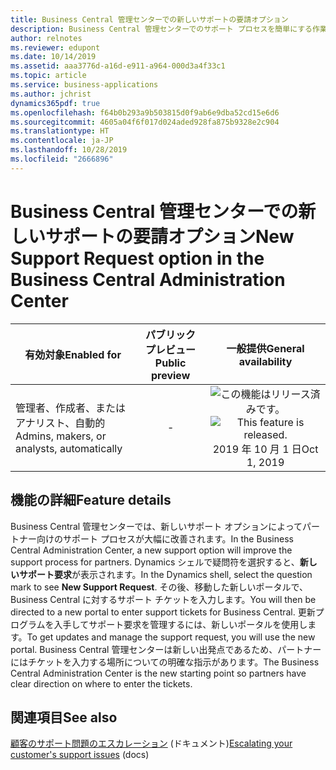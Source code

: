```yaml
---
title: Business Central 管理センターでの新しいサポートの要請オプション
description: Business Central 管理センターでのサポート プロセスを簡単にする作業を行っています。 管理者には、Dynamics シェルの疑問符を使用してサポート要求を入力する新しいリンクが表示されます。
author: relnotes
ms.reviewer: edupont
ms.date: 10/14/2019
ms.assetid: aaa3776d-a16d-e911-a964-000d3a4f33c1
ms.topic: article
ms.service: business-applications
ms.author: jchrist
dynamics365pdf: true
ms.openlocfilehash: f64b0b293a9b503815d0f9ab6e9dba52cd15e6d6
ms.sourcegitcommit: 4605a04f6f017d024aded928fa875b9328e2c904
ms.translationtype: HT
ms.contentlocale: ja-JP
ms.lasthandoff: 10/28/2019
ms.locfileid: "2666896"
---
```

# <a name="new-support-request-option-in-the-business-central-administration-center"></a><span data-ttu-id="37f49-104">Business Central 管理センターでの新しいサポートの要請オプション</span><span class="sxs-lookup"><span data-stu-id="37f49-104">New Support Request option in the Business Central Administration Center</span></span>


| <span data-ttu-id="37f49-105">有効対象</span><span class="sxs-lookup"><span data-stu-id="37f49-105">Enabled for</span></span>    |  <span data-ttu-id="37f49-106">パブリック プレビュー</span><span class="sxs-lookup"><span data-stu-id="37f49-106">Public preview</span></span> | <span data-ttu-id="37f49-107">一般提供</span><span class="sxs-lookup"><span data-stu-id="37f49-107">General availability</span></span> | 
| ---------- | :----------: |:----------: |
|<span data-ttu-id="37f49-108">管理者、作成者、またはアナリスト、自動的</span><span class="sxs-lookup"><span data-stu-id="37f49-108">Admins, makers, or analysts, automatically</span></span>|-| <span data-ttu-id="37f49-109">![この機能はリリース済みです。](/dynamics365-release-plan/media/green-checkmark.png "この機能はリリース済みです。")</span><span class="sxs-lookup"><span data-stu-id="37f49-109">![This feature is released.](/dynamics365-release-plan/media/green-checkmark.png "This feature is released.")</span></span> <span data-ttu-id="37f49-110">2019 年 10 月 1 日</span><span class="sxs-lookup"><span data-stu-id="37f49-110">Oct 1, 2019</span></span>|






## <a name="feature-details"></a><span data-ttu-id="37f49-111">機能の詳細</span><span class="sxs-lookup"><span data-stu-id="37f49-111">Feature details</span></span>
<!--feature detail start -->
<span data-ttu-id="37f49-112">Business Central 管理センターでは、新しいサポート オプションによってパートナー向けのサポート プロセスが大幅に改善されます。</span><span class="sxs-lookup"><span data-stu-id="37f49-112">In the Business Central Administration Center, a new support option will improve the support process for partners.</span></span> <span data-ttu-id="37f49-113">Dynamics シェルで疑問符を選択すると、**新しいサポート要求**が表示されます。</span><span class="sxs-lookup"><span data-stu-id="37f49-113">In the Dynamics shell, select the question mark to see **New Support Request**.</span></span> <span data-ttu-id="37f49-114">その後、移動した新しいポータルで、Business Central に対するサポート チケットを入力します。</span><span class="sxs-lookup"><span data-stu-id="37f49-114">You will then be directed to a new portal to enter support tickets for Business Central.</span></span> <span data-ttu-id="37f49-115">更新プログラムを入手してサポート要求を管理するには、新しいポータルを使用します。</span><span class="sxs-lookup"><span data-stu-id="37f49-115">To get updates and manage the support request, you will use the new portal.</span></span> <span data-ttu-id="37f49-116">Business Central 管理センターは新しい出発点であるため、パートナーにはチケットを入力する場所についての明確な指示があります。</span><span class="sxs-lookup"><span data-stu-id="37f49-116">The Business Central Administration Center is the new starting point so partners have clear direction on where to enter the tickets.</span></span>
<!--feature detail end -->










## <a name="see-also"></a><span data-ttu-id="37f49-117">関連項目</span><span class="sxs-lookup"><span data-stu-id="37f49-117">See also</span></span>

<span data-ttu-id="37f49-118">[顧客のサポート問題のエスカレーション](https://docs.microsoft.com/dynamics365/business-central/dev-itpro/administration/manage-technical-support#escalating-your-customers-support-issues) (ドキュメント)</span><span class="sxs-lookup"><span data-stu-id="37f49-118">[Escalating your customer's support issues](https://docs.microsoft.com/dynamics365/business-central/dev-itpro/administration/manage-technical-support#escalating-your-customers-support-issues) (docs)</span></span>
